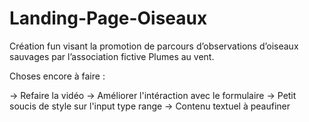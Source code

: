 # Landing-Page-Oiseaux


Création fun visant la promotion de parcours d’observations d’oiseaux sauvages par l’association fictive Plumes au vent.

Choses encore à faire :

-> Refaire la vidéo
-> Améliorer l'intéraction avec le formulaire
-> Petit soucis de style sur l'input type range
-> Contenu textuel à peaufiner
